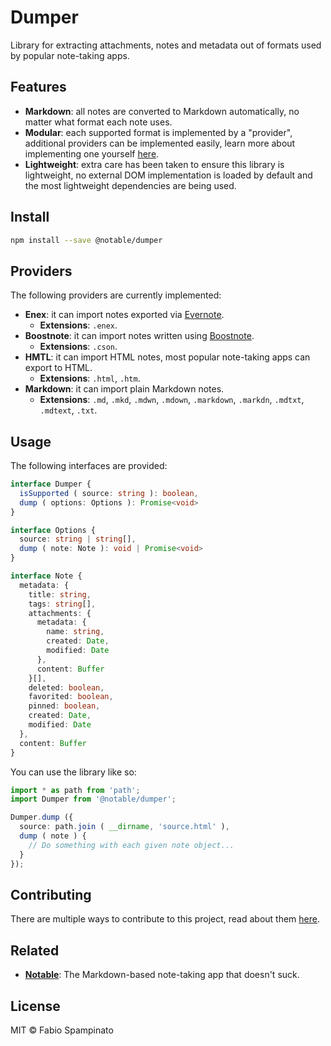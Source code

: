 # Dumper

Library for extracting attachments, notes and metadata out of formats used by popular note-taking apps.

## Features

- **Markdown**: all notes are converted to Markdown automatically, no matter what format each note uses.
- **Modular**: each supported format is implemented by a "provider", additional providers can be implemented easily, learn more about implementing one yourself [here](https://github.com/notable/dumper/blob/master/.github/CONTRIBUTING.md).
- **Lightweight**: extra care has been taken to ensure this library is lightweight, no external DOM implementation is loaded by default and the most lightweight dependencies are being used.

## Install

```sh
npm install --save @notable/dumper
```

## Providers

The following providers are currently implemented:

- **Enex**: it can import notes exported via [Evernote](https://evernote.com).
  - **Extensions**: `.enex`.
- **Boostnote**: it can import notes written using [Boostnote](https://boostnote.io).
  - **Extensions**: `.cson`.
- **HMTL**: it can import HTML notes, most popular note-taking apps can export to HTML.
  - **Extensions**: `.html`, `.htm`.
- **Markdown**: it can import plain Markdown notes.
  - **Extensions**: `.md`, `.mkd`, `.mdwn`, `.mdown`, `.markdown`, `.markdn`, `.mdtxt`, `.mdtext`, `.txt`.

## Usage

The following interfaces are provided:

```ts
interface Dumper {
  isSupported ( source: string ): boolean,
  dump ( options: Options ): Promise<void>
}

interface Options {
  source: string | string[],
  dump ( note: Note ): void | Promise<void>
}

interface Note {
  metadata: {
    title: string,
    tags: string[],
    attachments: {
      metadata: {
        name: string,
        created: Date,
        modified: Date
      },
      content: Buffer
    }[],
    deleted: boolean,
    favorited: boolean,
    pinned: boolean,
    created: Date,
    modified: Date
  },
  content: Buffer
}
```

You can use the library like so:

```ts
import * as path from 'path';
import Dumper from '@notable/dumper';

Dumper.dump ({
  source: path.join ( __dirname, 'source.html' ),
  dump ( note ) {
    // Do something with each given note object...
  }
});
```

## Contributing

There are multiple ways to contribute to this project, read about them [here](https://github.com/notable/dumper/blob/master/.github/CONTRIBUTING.md).

## Related

- **[Notable](https://github.com/notable/notable)**: The Markdown-based note-taking app that doesn't suck.

## License

MIT © Fabio Spampinato
